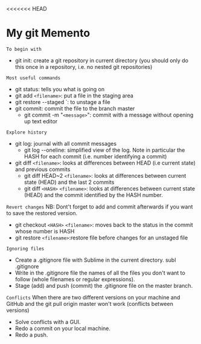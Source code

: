 <<<<<<< HEAD
# My git Memento

`To begin with`
- git init: create a git repository in current directory (you should only do this once in a repository, i.e. no nested git repositories)

`Most useful commands`
- git status: tells you what is going on
- git add `<filename>`: put a file in the staging area
- git restore --staged `<filename>: to unstage a file
- git commit: commit the file to the branch master
	- git commit -m "`<message>`": commit with a message without opening up text editor

`Explore history`
- git log: journal with all commit messages
	- git log --oneline: simplified view of the log. Note in particular the HASH for each commit (i.e. number identifying a commit)
- git diff `<filename>`: looks at differences between HEAD (i.e current state) and previous commits
	- git diff HEAD~2 `<filename>`: looks at differences between current state (HEAD) and the last 2 commits 
	- git diff `<HASH>` `<filename>`: looks at differences between current state (HEAD) and the commit identified by the HASH number.

`Revert changes`
NB: Dont't forget to add and commit afterwards if you want to save the restored version.			
- git checkout `<HASH>` `<filename>`: moves back to the status in the commit whose number is HASH
- git restore `<filename>`:restore file before changes for an unstaged file

`Ignoring files`
* Create a .gitignore file with Sublime in the current directory.
	subl .gitignore
* Write in the .gitignore file the names of all the files you don't want to follow (whole filenames or regular expressions).
* Stage (add) and push (commit) the  .gitignore file on the master branch.

`Conflicts`
When there are two different versions on your machine and GitHub and the git pull origin master won't work (conflicts between versions)
* Solve conflicts with a GUI.
* Redo a commit on your local machine.
* Redo a push.